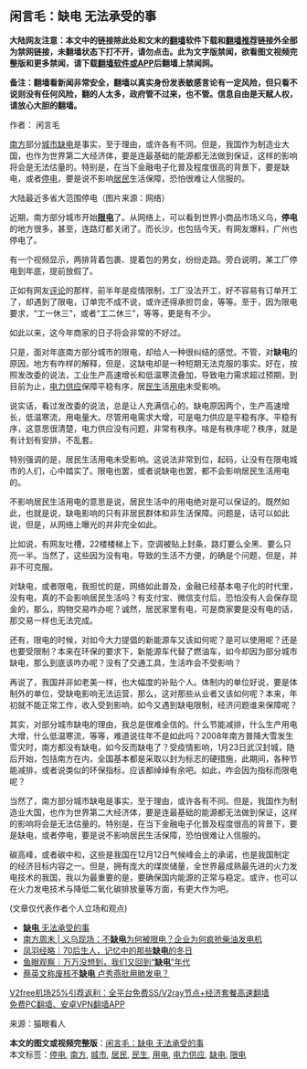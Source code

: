 <h2>闲言毛：缺电 无法承受的事</h2> <p class="notice"><b>大陆网友注意：本文中的链接除此处和文末的<a href="https://github.com/bannedbook/fanqiang" >翻墙</a>软件下载和<a href="https://github.com/killgcd/justmysocks/blob/master/README.md">翻墙推荐</a>链接外全部为禁网链接，未翻墙状态下打不开，请勿点击。此为文字版禁闻，欲看图文视频完整版和更多禁闻，请下载<a href="https://github.com/bannedbook/fanqiang">翻墙软件或APP</a>后翻墙上禁闻网。</p><p>备注：翻墙看新闻非常安全，翻墙以真实身份发表敏感言论有一定风险，但只看不说则没有任何风险，翻的人太多，政府管不过来，也不管。信息自由是天赋人权，请放心大胆的翻墙。</b></p>  <div class="entry"> <p>作者： 闲言毛</p> <p id="summary"><a href="https://www.bannedbook.org/bnews/tag/%E5%8D%97%E6%96%B9/" class="st_tag internal_tag" rel="tag" title="标签 南方 下的日志">南方</a>部分<a href="https://www.bannedbook.org/bnews/tag/%E5%9F%8E%E5%B8%82/" class="st_tag internal_tag" rel="tag" title="标签 城市 下的日志">城市</a><a href="https://www.bannedbook.org/bnews/tag/%E7%BC%BA%E7%94%B5/" class="st_tag internal_tag" rel="tag" title="标签 缺电 下的日志">缺电</a>是事实，至于理由，或许各有不同。但是，我国作为制造业大国，也作为世界第二大经济体，要是连最基础的能源都无法做到保证，这样的影响将会是无法估量的。特别是，在当下金融电子化普及程度很高的背景下，要是缺电，或者<a href="https://www.bannedbook.org/bnews/tag/%E5%81%9C%E7%94%B5/" class="st_tag internal_tag" rel="tag" title="标签 停电 下的日志">停电</a>，要是说不影响<a href="https://www.bannedbook.org/bnews/tag/%E5%B1%85%E6%B0%91/" class="st_tag internal_tag" rel="tag" title="标签 居民 下的日志">居民</a>生活保障，恐怕很难让人信服的。</p> <p id="conimg">大陆最近多省大范围停电（图片来源：网络）</p> <p>近期，南方部分城市开始<strong><a href="https://www.bannedbook.org/bnews/tag/%E9%99%90%E7%94%B5/" class="st_tag internal_tag" rel="tag" title="标签 限电 下的日志">限电</a></strong>了。从网络上，可以看到世界小商品市场义乌，<strong>停电</strong>的地方很多，甚至，连路灯都关闭了。而长沙，也包括今天，有网友爆料，广州也停电了。</p> <p>有一个视频显示，两排背着包裹、提着包的男女，纷纷走路。旁白说明，某工厂停电到年底，提前放假了。</p>  <p>正如有网友<span class='wp_keywordlink_affiliate'><a href="https://www.bannedbook.org/bnews/comments/" title="新闻评论" target="_blank">评论</a></span>的那样，前半年是疫情限制，工厂没法开工，好不容易有订单开工了，却遇到了限电，订单完不成不说，或许还得承担罚金，等等。至于，因为限电要求，“工一休三”，或者“工二休三”，等等，更是有不少。</p> <p>如此以来，这今年商家的日子将会非常的不好过。</p> <p>只是，面对年底南方部分城市的限电，却给人一种很纠结的感觉。不管，对<strong>缺电</strong>的原因，地方有咋样的解释，但是，这缺电却是一种短期无法克服的事实。好在，按照发改委的说法，工业生产高速增长和低温寒流叠加，导致电力需求超过预期，到目前为止，<a href="https://www.bannedbook.org/bnews/tag/%E7%94%B5%E5%8A%9B%E4%BE%9B%E5%BA%94/" class="st_tag internal_tag" rel="tag" title="标签 电力供应 下的日志">电力供应</a>保障平稳有序，居<a href="https://www.bannedbook.org/bnews/tag/%E6%B0%91%E7%94%9F/" class="st_tag internal_tag" rel="tag" title="标签 民生 下的日志">民生</a>活<a href="https://www.bannedbook.org/bnews/tag/%E7%94%A8%E7%94%B5/" class="st_tag internal_tag" rel="tag" title="标签 用电 下的日志">用电</a>未受影响。</p> <p>说实话，看过发改委的说法，总是让人充满信心的。缺电原因两个，生产高速增长，低温寒流，用电量大。尽管用电需求大增，可是电力供应是平稳有序。平稳有序，这意思很清楚，电力供应没有问题，非常有秩序。啥是有秩序呢？秩序，就是有计划有安排，不乱套。</p> <p>特别强调的是，居民生活用电未受影响。这说法非常到位，起码，让没有在限电城市的人们，心中踏实了。限电也罢，或者说缺电也罢，都不会影响居民生活用电的。</p>  <p>不影响居民生活用电的意思是说，居民生活中的用电绝对是可以保证的。既然如此，也就是说，缺电影响的只有非居民群体和非生活保障。问题是，话可以如此说，但是，从网络上曝光的并非完全如此。</p> <p>比如说，有网友吐槽，22楼楼梯上下，空调被贴上封条，路灯要么全黑、要么只亮一半。当然了，这些因为没有电，导致的生活不方便，的确是个问题，但是，并非不可克服。</p> <p>对缺电，或者限电，我担忧的是，网络如此普及，金融已经基本电子化的时代里，没有电，真的不会影响居民生活吗？有支付宝、微信支付后，恐怕没有人会保存现金的，那么，购物交易咋办呢？诚然，居民家里有电，可是商家要是没有电的话，那交易一样也无法完成。</p> <p>还有，限电的时候，对如今大力提倡的新能源车又该如何呢？是可以使用呢？还是也要受限制？本来在环保的要求下，新能源车代替了燃油车，如今却因为部分城市缺电，那么到底该咋办呢？没有了交通工具，生活咋会不受影响？</p> <p>再说了，我国并非如老美一样，也大幅度的补贴个人。体制内的单位好说，要是体制外的单位，受缺电影响无法运营，那么，这对那些从业者又该如何呢？本来，年初就不能正常工作，收入受到影响，如今又遇到缺电限制，经济问题谁来保障呢？</p>  <p>其实，对部分城市缺电的理由，我总是很难全信的。什么节能减排，什么生产用电大增，什么低温寒流，等等，难道说往年不是如此吗？2008年南方普降大雪发生雪灾时，南方都没有缺电，如今反而缺电了？受疫情影响，1月23日武汉封城，随后开始，包括南方在内，全国基本都是采取以封为标志的硬措施，此期间，各种节能减排，或者说类似的环保指标，应该都绰绰有余吧。如此，咋会因为指标而限电呢？</p> <p>当然了，南方部分城市缺电是事实，至于理由，或许各有不同。但是，我国作为制造业大国，也作为世界第二大经济体，要是连最基础的能源都无法做到保证，这样的影响将会是无法估量的。特别是，在当下金融电子化普及程度很高的背景下，要是缺电，或者停电，要是说不影响居民生活保障，恐怕很难让人信服的。</p> <p>碳高峰，或者碳中和，这些是我国在12月12日气候峰会上的承诺，也是我国制定的经济目标内容之一。但是，拥有庞大的煤炭储量，全世界最成熟最先进的火力发电技术的我国，我以为最重要的是，要确保国内能源的正常与稳定。或许，也可以在火力发电技术与降低二氧化碳排放量等方面，有更大作为吧。</p> <p>(文章仅代表作者个人立场和观点)</p> <ul class='op-related-articles' title='相关阅读'> <li><a href='https://www.bannedbook.org/bnews/comments/20201222/1452574.html' target='_blank'><b>缺电</b> 无法承受的事</a></li> <li><a href='https://www.bannedbook.org/bnews/baitai/20201220/1451257.html' target='_blank'>南方周末 &#124; 义乌现场：不<b>缺电</b>为何被限电？企业为何疯抢柴油发电机</a></li> <li><a href='https://www.bannedbook.org/bnews/baitai/20201218/1450339.html' target='_blank'>凤羽经略｜70后生人，记忆中的那些<b>缺电</b>的冬日</a></li> <li><a href='https://www.bannedbook.org/bnews/baitai/20201217/1449821.html' target='_blank'>鱼眼观察｜万万没想到，我们又回到“<b>缺电</b>”年代</a></li> <li><a href='https://www.bannedbook.org/bnews/baitai/20190428/1120339.html' target='_blank'>蔡英文称废核不<b>缺电</b> 卢秀燕批用肺发电？</a></li> </ul> <p class="texttj"> <a href="https://www.bannedbook.org/forum23/topic22702.html" target="_blank">V2free机场25%引荐返利：全平台免费SS/V2ray节点+经济套餐高速翻墙</a><br/> <a href="https://github.com/bannedbook/fanqiang/wiki/%E7%A6%81%E9%97%BB%E7%BD%91%E5%AE%89%E5%8D%93%E7%BF%BB%E5%A2%99%E6%96%B0%E9%97%BBAPP" target="_blank">免费PC翻墙、安卓VPN翻墙APP</a></p><p> 来源：猫眼看人 </p> <a name='sharetosocial'></a>       <div><b>本文的图文或视频完整版</b>：<a href='https://www.bannedbook.org/bnews/comments/20201222/1452662.html'>闲言毛：缺电 无法承受的事</a></div>  </div><!--END ENTRY--> <div class="postfooter"> <div>本文标签：<a href="https://www.bannedbook.org/bnews/tag/%E5%81%9C%E7%94%B5/" rel="tag">停电</a>, <a href="https://www.bannedbook.org/bnews/tag/%E5%8D%97%E6%96%B9/" rel="tag">南方</a>, <a href="https://www.bannedbook.org/bnews/tag/%E5%9F%8E%E5%B8%82/" rel="tag">城市</a>, <a href="https://www.bannedbook.org/bnews/tag/%E5%B1%85%E6%B0%91/" rel="tag">居民</a>, <a href="https://www.bannedbook.org/bnews/tag/%E6%B0%91%E7%94%9F/" rel="tag">民生</a>, <a href="https://www.bannedbook.org/bnews/tag/%E7%94%A8%E7%94%B5/" rel="tag">用电</a>, <a href="https://www.bannedbook.org/bnews/tag/%E7%94%B5%E5%8A%9B%E4%BE%9B%E5%BA%94/" rel="tag">电力供应</a>, <a href="https://www.bannedbook.org/bnews/tag/%E7%BC%BA%E7%94%B5/" rel="tag">缺电</a>, <a href="https://www.bannedbook.org/bnews/tag/%E9%99%90%E7%94%B5/" rel="tag">限电</a></div>  </div><!--END POSTFOOTER--> 